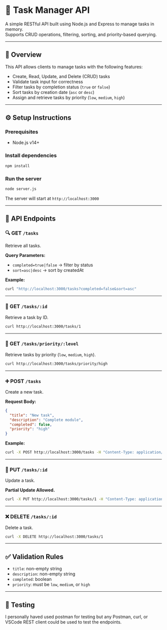 
# 📝 Task Manager API

A simple RESTful API built using Node.js and Express to manage tasks in memory.  
Supports CRUD operations, filtering, sorting, and priority-based querying.

---

## 📖 Overview

This API allows clients to manage tasks with the following features:
- Create, Read, Update, and Delete (CRUD) tasks
- Validate task input for correctness
- Filter tasks by completion status (`true` or `false`)
- Sort tasks by creation date (`asc` or `desc`)
- Assign and retrieve tasks by priority (`low`, `medium`, `high`)

---

## ⚙️ Setup Instructions

### Prerequisites
- Node.js v14+

### Install dependencies
```bash
npm install
```

### Run the server
```bash
node server.js
```

The server will start at `http://localhost:3000`

---

## 📡 API Endpoints

### 🔍 GET `/tasks`
Retrieve all tasks.

**Query Parameters:**
- `completed=true|false` → filter by status
- `sort=asc|desc` → sort by createdAt

**Example:**
```bash
curl "http://localhost:3000/tasks?completed=false&sort=asc"
```

---

### 📌 GET `/tasks/:id`
Retrieve a task by ID.

```bash
curl http://localhost:3000/tasks/1
```

---

### 🎯 GET `/tasks/priority/:level`
Retrieve tasks by priority (`low`, `medium`, `high`).

```bash
curl http://localhost:3000/tasks/priority/high
```

---

### ➕ POST `/tasks`
Create a new task.

**Request Body:**
```json
{
  "title": "New task",
  "description": "Complete module",
  "completed": false,
  "priority": "high"
}
```

**Example:**
```bash
curl -X POST http://localhost:3000/tasks -H "Content-Type: application/json" -d '{"title":"New task","description":"Complete module","completed":false,"priority":"high"}'
```

---

### 🔁 PUT `/tasks/:id`
Update a task.

**Partial Update Allowed.**

```bash
curl -X PUT http://localhost:3000/tasks/1 -H "Content-Type: application/json" -d '{"completed":true,"priority":"medium"}'
```

---

### ❌ DELETE `/tasks/:id`
Delete a task.

```bash
curl -X DELETE http://localhost:3000/tasks/1
```

---

## ✅ Validation Rules

- `title`: non-empty string
- `description`: non-empty string
- `completed`: boolean
- `priority`: must be `low`, `medium`, or `high`

---

## 🧪 Testing

I personally haved used postman for testing but any Postman, curl, or VSCode REST client could be used to test the endpoints.